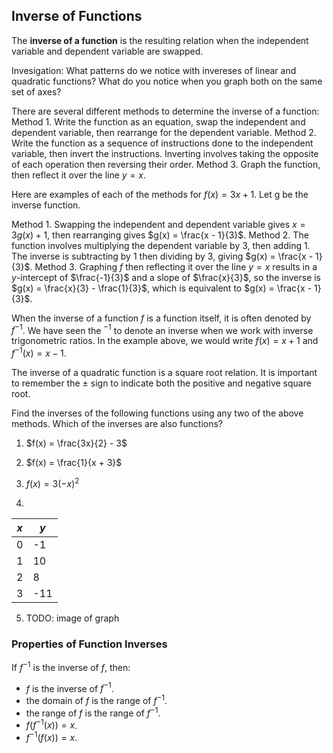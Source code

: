 Inverse of Functions
-------

The **inverse of a function** is the resulting relation when the independent variable and dependent variable are swapped.

Invesigation: What patterns do we notice with invereses of linear and quadratic functions? What do you notice when you graph both on the same set of axes?

There are several different methods to determine the inverse of a function:
Method 1. Write the function as an equation, swap the independent and dependent variable, then rearrange for the dependent variable. 
Method 2. Write the function as a sequence of instructions done to the independent variable, then invert the instructions. Inverting involves taking the opposite of each operation then reversing their order.
Method 3. Graph the function, then reflect it over the line $y = x$.

Here are examples of each of the methods for $f(x) = 3x + 1$. Let g be the inverse function.

Method 1. Swapping the independent and dependent variable gives $x = 3g(x) + 1$, then rearranging gives $g(x) = \frac{x - 1}{3}$.
Method 2. The function involves multiplying the dependent variable by 3, then adding 1. The inverse is subtracting by 1 then dividing by 3, giving $g(x) = \frac{x - 1}{3}$.
Method 3. Graphing $f$ then reflecting it over the line $y = x$ results in a $y$-intercept of $\frac{-1}{3}$ and a slope of $\frac{x}{3}$, so the inverse is $g(x) = \frac{x}{3} - \frac{1}{3}$, which is equivalent to $g(x) = \frac{x - 1}{3}$.

When the inverse of a function $f$ is a function itself, it is often denoted by $f^{-1}$. We have seen the $^{-1}$ to denote an inverse when we work with inverse trigonometric ratios. In the example above, we would write $f(x) = x + 1$ and $f^{-1}(x) = x - 1$.

The inverse of a quadratic function is a square root relation. It is important to remember the $\pm$ sign to indicate both the positive and negative square root.


Find the inverses of the following functions using any two of the above methods. Which of the inverses are also functions?

1. $f(x) = \frac{3x}{2} - 3$

2. $f(x) = \frac{1}{x + 3}$

3. $f(x) = 3(-x)^2$

4.
| $x$ | $y$ |
| --- | --- |
| 0 | -1 |
| 1 | 10 |
| 2 | 8 |
| 3 | -11 |

5. TODO: image of graph


### Properties of Function Inverses

If $f^{-1}$ is the inverse of $f$, then:

* $f$ is the inverse of $f^{-1}$.
* the domain of $f$ is the range of $f^{-1}$.
* the range of $f$ is the range of $f^{-1}$.
* $f(f^{-1}(x)) = x$.
* $f^{-1}(f(x)) = x$.